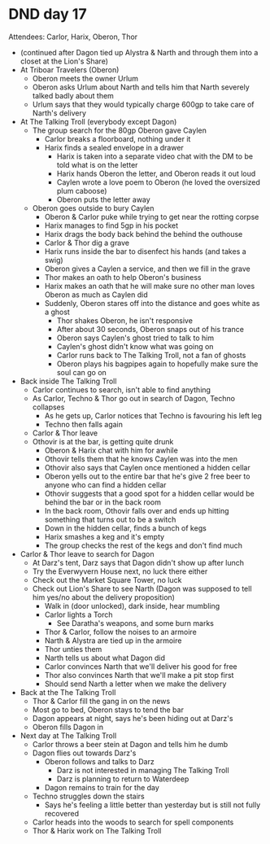 # DND day 17
Attendees: Carlor, Harix, Oberon, Thor

- (continued after Dagon tied up Alystra & Narth and through them into a closet at the Lion's Share)
- At Triboar Travelers (Oberon)
    - Oberon meets the owner Urlum
    - Oberon asks Urlum about Narth and tells him that Narth severely talked badly about them
    - Urlum says that they would typically charge 600gp to take care of Narth's delivery
- At The Talking Troll (everybody except Dagon)
    - The group search for the 80gp Oberon gave Caylen
        - Carlor breaks a floorboard, nothing under it
        - Harix finds a sealed envelope in a drawer
            - Harix is taken into a separate video chat with the DM to be told what is on the letter
            - Harix hands Oberon the letter, and Oberon reads it out loud
            - Caylen wrote a love poem to Oberon (he loved the oversized plum caboose)
            - Oberon puts the letter away
    - Oberon goes outside to bury Caylen
        - Oberon & Carlor puke while trying to get near the rotting corpse
        - Harix manages to find 5gp in his pocket
        - Harix drags the body back behind the behind the outhouse
        - Carlor & Thor dig a grave
        - Harix runs inside the bar to disenfect his hands (and takes a swig)
        - Oberon gives a Caylen a service, and then we fill in the grave
        - Thor makes an oath to help Oberon's business
        - Harix makes an oath that he will make sure no other man loves Oberon as much as Caylen did
        - Suddenly, Oberon stares off into the distance and goes white as a ghost
            - Thor shakes Oberon, he isn't responsive
            - After about 30 seconds, Oberon snaps out of his trance
            - Oberon says Caylen's ghost tried to talk to him
            - Caylen's ghost didn't know what was going on
            - Carlor runs back to The Talking Troll, not a fan of ghosts
            - Oberon plays his bagpipes again to hopefully make sure the soul can go on
- Back inside The Talking Troll
    - Carlor continues to search, isn't able to find anything
    - As Carlor, Techno & Thor go out in search of Dagon, Techno collapses
        - As he gets up, Carlor notices that Techno is favouring his left leg
        - Techno then falls again
    - Carlor & Thor leave
    - Othovir is at the bar, is getting quite drunk
        - Oberon & Harix chat with him for awhile
        - Othovir tells them that he knows Caylen was into the men
        - Othovir also says that Caylen once mentioned a hidden cellar
        - Oberon yells out to the entire bar that he's give 2 free beer to anyone who can find a hidden cellar
        - Othovir suggests that a good spot for a hidden cellar would be behind the bar or in the back room
        - In the back room, Othovir falls over and ends up hitting something that turns out to be a switch
        - Down in the hidden cellar, finds a bunch of kegs
        - Harix smashes a keg and it's empty
        - The group checks the rest of the kegs and don't find much
- Carlor & Thor leave to search for Dagon
    - At Darz's tent, Darz says that Dagon didn't show up after lunch
    - Try the Everwyvern House next, no luck there either
    - Check out the Market Square Tower, no luck
    - Check out Lion's Share to see Narth (Dagon was supposed to tell him yes/no about the delivery proposition)
        - Walk in (door unlocked), dark inside, hear mumbling
        - Carlor lights a Torch
            - See Daratha's weapons, and some burn marks
        - Thor & Carlor, follow the noises to an armoire
        - Narth & Alystra are tied up in the armoire
        - Thor unties them
        - Narth tells us about what Dagon did
        - Carlor convinces Narth that we'll deliver his good for free
        - Thor also convinces Narth that we'll make a pit stop first
        - Should send Narth a letter when we make the delivery
- Back at the The Talking Troll
    - Thor & Carlor fill the gang in on the news
    - Most go to bed, Oberon stays to tend the bar
    - Dagon appears at night, says he's been hiding out at Darz's
    - Oberon fills Dagon in
- Next day at The Talking Troll
    - Carlor throws a beer stein at Dagon and tells him he dumb
    - Dagon flies out towards Darz's
        - Oberon follows and talks to Darz
            - Darz is not interested in managing The Talking Troll
            - Darz is planning to return to Waterdeep
        - Dagon remains to train for the day
    - Techno struggles down the stairs
        - Says he's feeling a little better than yesterday but is still not fully recovered
    - Carlor heads into the woods to search for spell components
    - Thor & Harix work on The Talking Troll
